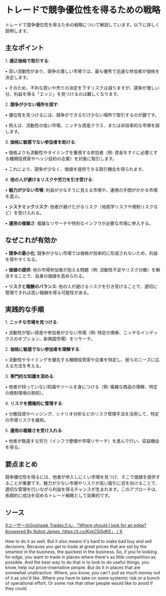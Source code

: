 # トレードで競争優位性を得るための戦略



トレードで競争優位性を得るための戦略について解説しています。以下に詳しく説明します。

## 主なポイント

1\. **適正価格で取引する**:

• 高い流動性があり、競争の激しい市場では、最も優秀で迅速な参加者が価格を決定します。

• そのため、不利な買いや売りの決定を下すリスクは減りますが、競争が激しい分、利益を得る「エッジ」を見つけるのは難しくなります。

2\. **競争が少ない場所を探す**:

• 優位性を見つけるには、競争ができるだけ少ない場所で取引するのが鍵です。

• 例えば、流動性の低い市場、ニッチな資産クラス、または非効率的な市場を探します。

3\. **価格に敏感でない参加者を助ける**:

• 価格よりも流動性やタイミングを重視する参加者（例: 資金をすぐに必要とする機関投資家やヘッジ目的の企業）を対象に取引します。

• これにより、競争が少なく、価値を提供できる取引機会を得られます。

4\. **他の人が避けるリスクや労力を引き受ける**:

• **魅力が少ない市場**: 利益が少なそうに見える市場や、運用の手間がかかる市場を選ぶ。

• **システミックリスク**: 他者が避けたがるリスク（地政学リスクや規制リスクなど）を受け入れる。

• **運用の複雑さ**: 複雑なリサーチや特別なインフラが必要な市場に参入する。

## なぜこれが有効か

• **競争の最小化**: 競争が少ない市場では価格が効率的に形成されないため、利益を得やすくなる。

• **価値の提供**: 他の市場参加者が抱える問題（例: 流動性不足やリスク分散）を解決することで、自身の価値を高められる。

• **リスクと報酬のバランス**: 他の人が避けるリスクを引き受けることで、適切に管理できれば高い報酬を得る可能性がある。

## 実践的な手順

1\. **ニッチな市場を見つける**:

• 流動性が低い資産や参加者が少ない市場（例: 特定の債券、ニッチなインデックスのオプション、新興国市場）をリサーチ。

2\. **価格に敏感でない参加者を理解する**:

• 流動性やタイミングを優先する機関投資家や企業を特定し、彼らのニーズに応える方法を考える。

3\. **専門的な知識を深める**:

• 他者が持っていない知識やツールを身につける（例: 複雑な商品の理解、特定の規制環境の熟知）。

4\. **リスクを積極的に管理する**:

• 分散投資やヘッジング、シナリオ分析などのリスク管理手法を活用して、特定の市場リスクを緩和。

5\. **運用の複雑さを受け入れる**:

• 他者が敬遠する労力（インフラ整備や市場リサーチ）を進んで行い、収益機会を得る。

## 要点まとめ

競争優位性を得るには、他者が参入しにくい市場を見つけ、そこで価値を提供することが重要です。魅力が少ない市場やリスクが高い取引に目を向けることで、適切な管理を行いながら利益を得るチャンスが生まれます。このアプローチは、長期的に成功を収めるトレード戦略として効果的です。

## ソース
[XユーザーのGoshawk Tradesさん: 「Where should I look for an edge? Answered By Robot James. https://t.co/KvkC5i5dKE」 / X](https://x.com/goshawktrades/status/1877461759457423555?s=61)

How to do it as well. But it also means it's hard to make bad buy and sell decisions. Because you get to trade at great prices that are set by the smartest in the business, the quickest in the business. So, if you're looking for edge, you want to trade in places where there's as little competition as possible. And the best way to do that is to look to do useful things, you know, help out price-insensitive people. But do it in places that are somewhat unattractive. Where, you know, you can't pull as much money out of it as you'd like. Where you have to take on some systemic risk or a bunch of operational effort. Or some risk that other people would like to avoid if they could.
